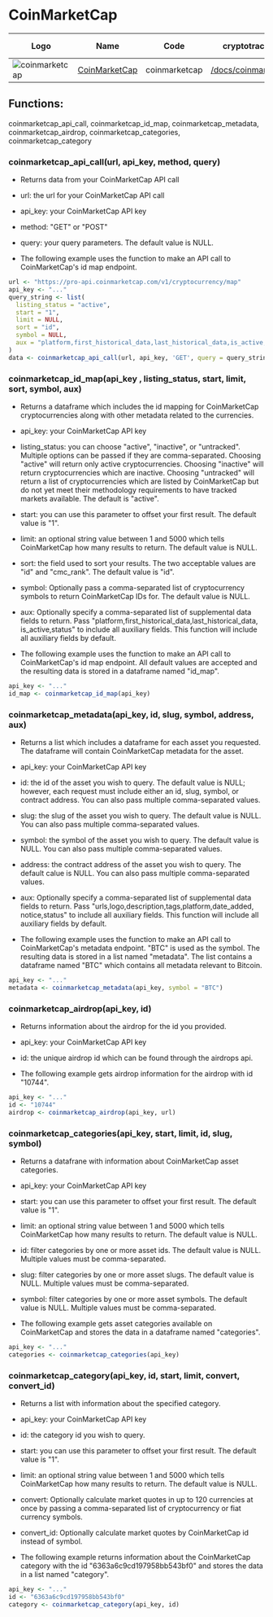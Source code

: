 # CoinMarketCap

| Logo                                                                                      | Name                                        | Code          | cryptotrackr Docs                                                                                      | Exchange Docs                                         | Source Code                                                                                    |
|-------------------------------------------------------------------------------------------|---------------------------------------------|---------------|--------------------------------------------------------------------------------------------------------|-------------------------------------------------------|------------------------------------------------------------------------------------------------|
| ![coinmarketcap](https://jobboardio.s3.amazonaws.com/uploads/tenant/logo/10955/black.png) | [CoinMarketCap](https://coinmarketcap.com/) | coinmarketcap | [/docs/coinmarketcap.md](https://github.com/TrevorFrench/cryptotrackr/blob/main/docs/coinmarketcap.md) | [🏢](https://coinmarketcap.com/api/documentation/v1/) | [/R/coinmarketcap.R](https://github.com/TrevorFrench/cryptotrackr/blob/main/R/coinmarketcap.R) |

## Functions:

coinmarketcap_api_call, coinmarketcap_id_map, coinmarketcap_metadata, coinmarketcap_airdrop, coinmarketcap_categories, coinmarketcap_category

### coinmarketcap_api_call(url, api_key, method, query)

-   Returns data from your CoinMarketCap API call

-   url: the url for your CoinMarketCap API call

-   api_key: your CoinMarketCap API key

-   method: "GET" or "POST"

-   query: your query parameters. The default value is NULL.

-   The following example uses the function to make an API call to CoinMarketCap's id map endpoint.

``` r
url <- "https://pro-api.coinmarketcap.com/v1/cryptocurrency/map"
api_key <- "..."
query_string <- list(
  listing_status = "active",
  start = "1",
  limit = NULL,
  sort = "id",
  symbol = NULL,
  aux = "platform,first_historical_data,last_historical_data,is_active,status"
)
data <- coinmarketcap_api_call(url, api_key, 'GET', query = query_string)
```

### coinmarketcap_id_map(api_key , listing_status, start, limit, sort, symbol, aux)

-   Returns a dataframe which includes the id mapping for CoinMarketCap cryptocurrencies along with other metadata related to the currencies.

-   api_key: your CoinMarketCap API key

-   listing_status: you can choose "active", "inactive", or "untracked". Multiple options can be passed if they are comma-separated. Choosing "active" will return only active cryptocurrencies. Choosing "inactive" will return cryptocurrencies which are inactive. Choosing "untracked" will return a list of cryptocurrencies which are listed by CoinMarketCap but do not yet meet their methodology requirements to have tracked markets available. The default is "active".

-   start: you can use this parameter to offset your first result. The default value is "1".

-   limit: an optional string value between 1 and 5000 which tells CoinMarketCap how many results to return. The default value is NULL.

-   sort: the field used to sort your results. The two acceptable values are "id" and "cmc_rank". The default value is "id".

-   symbol: Optionally pass a comma-separated list of cryptocurrency symbols to return CoinMarketCap IDs for. The default value is NULL.

-   aux: Optionally specify a comma-separated list of supplemental data fields to return. Pass "platform,first_historical_data,last_historical_data, is_active,status" to include all auxiliary fields. This function will include all auxiliary fields by default.

-   The following example uses the function to make an API call to CoinMarketCap's id map endpoint. All default values are accepted and the resulting data is stored in a dataframe named "id_map".

``` r
api_key <- "..."
id_map <- coinmarketcap_id_map(api_key)
```

### coinmarketcap_metadata(api_key, id, slug, symbol, address, aux)

-   Returns a list which includes a dataframe for each asset you requested. The dataframe will contain CoinMarketCap metadata for the asset.

-   api_key: your CoinMarketCap API key

-   id: the id of the asset you wish to query. The default value is NULL; however, each request must include either an id, slug, symbol, or contract address. You can also pass multiple comma-separated values.

-   slug: the slug of the asset you wish to query. The default value is NULL. You can also pass multiple comma-separated values.

-   symbol: the symbol of the asset you wish to query. The default value is NULL. You can also pass multiple comma-separated values.

-   address: the contract address of the asset you wish to query. The default calue is NULL. You can also pass multiple comma-separated values.

-   aux: Optionally specify a comma-separated list of supplemental data fields to return. Pass "urls,logo,description,tags,platform,date_added, notice,status" to include all auxiliary fields. This function will include all auxiliary fields by default.

-   The following example uses the function to make an API call to CoinMarketCap's metadata endpoint. "BTC" is used as the symbol. The resulting data is stored in a list named "metadata". The list contains a dataframe named "BTC" which contains all metadata relevant to Bitcoin.

``` r
api_key <- "..."
metadata <- coinmarketcap_metadata(api_key, symbol = "BTC")
```

### coinmarketcap_airdrop(api_key, id)

-   Returns information about the airdrop for the id you provided.

-   api_key: your CoinMarketCap API key

-   id: the unique airdrop id which can be found through the airdrops api.

-   The following example gets airdrop information for the airdrop with id "10744".

``` r
api_key <- "..."
id <- "10744"
airdrop <- coinmarketcap_airdrop(api_key, url)
```

### coinmarketcap_categories(api_key, start, limit, id, slug, symbol)

-   Returns a datafrane with information about CoinMarketCap asset categories.

-   api_key: your CoinMarketCap API key

-   start: you can use this parameter to offset your first result. The default value is "1".

-   limit: an optional string value between 1 and 5000 which tells CoinMarketCap how many results to return. The default value is NULL.

-   id: filter categories by one or more asset ids. The default value is NULL. Multiple values must be comma-separated.

-   slug: filter categories by one or more asset slugs. The default value is NULL. Multiple values must be comma-separated.

-   symbol: filter categories by one or more asset symbols. The default value is NULL. Multiple values must be comma-separated.

-   The following example gets asset categories available on CoinMarketCap and stores the data in a dataframe named "categories".

``` r
api_key <- "..."
categories <- coinmarketcap_categories(api_key)
```

### coinmarketcap_category(api_key, id, start, limit, convert, convert_id)

-   Returns a list with information about the specified category.

-   api_key: your CoinMarketCap API key

-   id: the category id you wish to query.

-   start: you can use this parameter to offset your first result. The default value is "1".

-   limit: an optional string value between 1 and 5000 which tells CoinMarketCap how many results to return. The default value is NULL.

-   convert: Optionally calculate market quotes in up to 120 currencies at once by passing a comma-separated list of cryptocurrency or fiat currency symbols.

-   convert_id: Optionally calculate market quotes by CoinMarketCap id instead of symbol.

-   The following example returns information about the CoinMarketCap category with the id "6363a6c9cd197958bb543bf0" and stores the data in a list named "category".

``` r
api_key <- "..."
id <- "6363a6c9cd197958bb543bf0"
category <- coinmarketcap_category(api_key, id)
```
